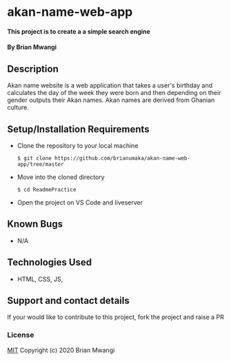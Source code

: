 # akan-name-web-app
#### This project is to create a a simple search engine
#### By Brian Mwangi
## Description
Akan name website is a web application that takes a user's birthday and calculates the day of the week they were born and then depending on their gender outputs their Akan names. Akan names are derived from Ghanian culture.
## Setup/Installation Requirements
* Clone the repository to your local machine
    ```
    $ git clone https://github.com/brianumaka/akan-name-web-app/tree/master
    ```
* Move into the cloned directory
    ```
    $ cd ReadmePractice 
    ```
* Open the project on VS Code and liveserver
## Known Bugs
* N/A
## Technologies Used
* HTML, CSS, JS, 
## Support and contact details
If your would like to contribute to this project, fork the project and raise a PR
### License
[MIT](https://choosealicense.com/licenses/mit/)
Copyright (c) 2020 Brian Mwangi